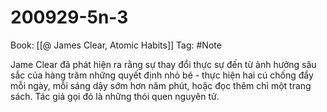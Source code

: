 # 200929-5n-3

Book: [[@ James Clear, Atomic Habits]]
Tag: #Note

Jame Clear đã phát hiện ra rằng sự thay đổi thực sự đến từ ảnh hưởng sâu sắc của hàng trăm những quyết định nhỏ bé - thực hiện hai cú chống đẩy mỗi ngày, mỗi sáng dậy sớm hơn năm phút, hoặc đọc thêm chỉ một trang sách. Tác giả gọi đó là những thói quen nguyên tử.
